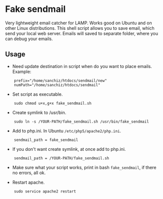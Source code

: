 Fake sendmail
================

Very lightweight email catcher for LAMP. Works good on Ubuntu and on other Linux distributions. This shell script allows you to save email, which send your local web server. Emails will saved to separate folder, where you can debug your emails.


Usage
------------

* Need update destination in script when do you want to place emails.
Example:
```
    prefix="/home/sanchiz/htdocs/sendmail/new"
    numPath="/home/sanchiz/htdocs/sendmail"
```

*  Set script as executable.

```
    sudo chmod u+x,g+x fake_sendmail.sh
```

*  Create symlink to /usr/bin.
```
    sudo ln -s /YOUR-PATH/fake_sendmail.sh /usr/bin/fake_sendmail
```

* Add to php.ini. In Ubuntu `/etc/php5/apache2/php.ini`.
```
    sendmail_path = fake_sendmail
```

* If you don't want create symlink, at once add to php.ini.
```
    sendmail_path = /YOUR-PATH/fake_sendmail.sh
```

* Make sure what your script works, print in bash `fake_sendmail`, if there no errors, all ok.

* Restart apache.
```
    sudo service apache2 restart
```
